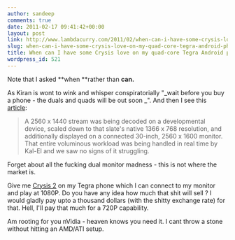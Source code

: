```yaml
---
author: sandeep
comments: true
date: 2011-02-17 09:41:42+00:00
layout: post
link: http://www.lambdacurry.com/2011/02/when-can-i-have-some-crysis-love-on-my-quad-core-tegra-android-phone/
slug: when-can-i-have-some-crysis-love-on-my-quad-core-tegra-android-phone
title: When can I have some Crysis love on my quad-core Tegra Android phone ?
wordpress_id: 521
---
```


Note that I asked **when **rather than **can.**

As Kiran is wont to wink and whisper conspiratorially "_wait before you buy a phone - the duals and quads will be out soon _". And then I see this [article](http://www.engadget.com/2011/02/15/nvidia-announces-quad-core-kal-el-soc-promises-it-in-tablets-by/):


<blockquote>A 2560 x 1440 stream was being decoded on a developmental device, scaled down to that slate's native 1366 x 768 resolution, and additionally displayed on a connected 30-inch, 2560 x 1600 monitor. That entire voluminous workload was being handled in real time by Kal-El and we saw no signs of it struggling.</blockquote>


Forget about all the fucking dual monitor madness - this is not where the market is.

Give me [Crysis 2](http://en.wikipedia.org/wiki/Crysis_2) on my Tegra phone which I can connect to my monitor and play at 1080P. Do you have any idea how much that shit will sell ? I would gladly pay upto a thousand dollars (with the shitty exchange rate) for that. Hell, I'll pay that much for a 720P capability.

Am rooting for you nVidia - heaven knows you need it. I cant throw a stone without hitting an AMD/ATI setup.
